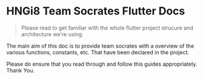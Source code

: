 # HNGi8 Team Socrates Flutter Docs

> Please read to get familiar with the whole flutter project strucure and architecture we're using.

The main aim of this doc is to provide team socrates with a overview of the various functions, constants, etc. That have been declared in the project.  

Please do ensure that you read through and follow this guides appropriately.
Thank You.